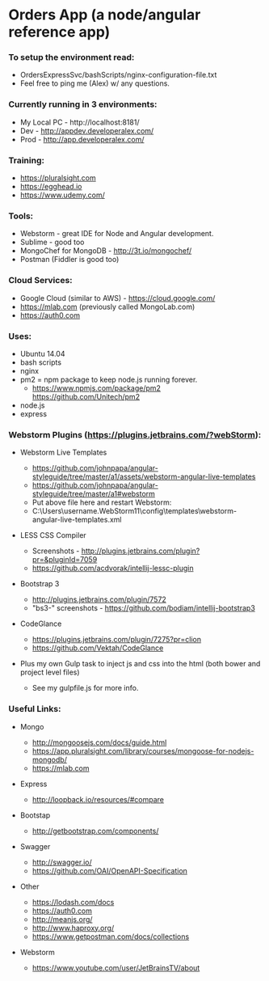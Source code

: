 # Orders App (a node/angular reference app)

### To setup the environment read:
* OrdersExpressSvc/bashScripts/nginx-configuration-file.txt
* Feel free to ping me (Alex) w/ any questions.

### Currently running in 3 environments:
* My Local PC - http://localhost:8181/
* Dev - http://appdev.developeralex.com/
* Prod - http://app.developeralex.com/

### Training:
* https://pluralsight.com
* https://egghead.io
* https://www.udemy.com/

### Tools:
* Webstorm - great IDE for Node and Angular development.
* Sublime - good too
* MongoChef for MongoDB - http://3t.io/mongochef/
* Postman (Fiddler is good too)

### Cloud Services:
* Google Cloud (similar to AWS) - https://cloud.google.com/
* https://mlab.com (previously called MongoLab.com)
* https://auth0.com

### Uses:
* Ubuntu 14.04
* bash scripts
* nginx
* pm2 = npm package to keep node.js running forever.
  - https://www.npmjs.com/package/pm2  https://github.com/Unitech/pm2
* node.js
* express

### Webstorm Plugins (https://plugins.jetbrains.com/?webStorm):
* Webstorm Live Templates
  - https://github.com/johnpapa/angular-styleguide/tree/master/a1/assets/webstorm-angular-live-templates
  - https://github.com/johnpapa/angular-styleguide/tree/master/a1#webstorm
  - Put above file here and restart Webstorm:
  - C:\Users\username\.WebStorm11\config\templates\webstorm-angular-live-templates.xml

* LESS CSS Compiler
  - Screenshots - http://plugins.jetbrains.com/plugin?pr=&pluginId=7059
  - https://github.com/acdvorak/intellij-lessc-plugin

* Bootstrap 3
  - http://plugins.jetbrains.com/plugin/7572
  - "bs3-" screenshots - https://github.com/bodiam/intellij-bootstrap3

* CodeGlance
  - https://plugins.jetbrains.com/plugin/7275?pr=clion
  - https://github.com/Vektah/CodeGlance

* Plus my own Gulp task to inject js and css into the html (both bower and project level files)
  - See my gulpfile.js for more info.


### Useful Links:
* Mongo
  - http://mongoosejs.com/docs/guide.html
  - https://app.pluralsight.com/library/courses/mongoose-for-nodejs-mongodb/
  - https://mlab.com

* Express
  - http://loopback.io/resources/#compare

* Bootstap
  - http://getbootstrap.com/components/

* Swagger
  - http://swagger.io/
  - https://github.com/OAI/OpenAPI-Specification

* Other
  - https://lodash.com/docs
  - https://auth0.com
  - http://meanjs.org/
  - http://www.haproxy.org/
  - https://www.getpostman.com/docs/collections

* Webstorm
  - https://www.youtube.com/user/JetBrainsTV/about
